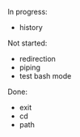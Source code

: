 In progress:
- history


Not started:
- redirection
- piping
- test bash mode


Done:
- exit
- cd
- path

